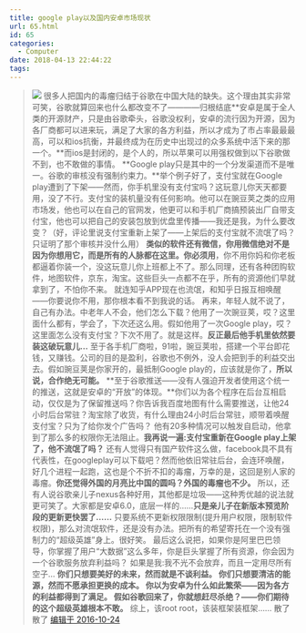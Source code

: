 ```yaml
---
title: google play以及国内安卓市场现状
url: 65.html
id: 65
categories:
  - Computer
date: 2018-04-13 22:44:22
tags:
---
```


> ![](http://img0.imgtn.bdimg.com/it/u=329328301,994578065&fm=27&gp=0.jpg) 很多人把国内的毒瘤归结于谷歌在中国大陆的缺失。这个理由其实非常可笑，谷歌就算回来也什么都改变不了————归根结底**安卓是属于全人类的开源财产，只是由谷歌牵头，谷歌没权利，安卓的流行因为开源，因为各厂商都可以进来玩，满足了大家的各方利益，所以才成为了市占率最最最高，可以和ios抗衡，并最终成为在历史中出现过的众多系统中活下来的那一个。**而ios是封闭的，是个人的，所以苹果可以用强权做到以下谷歌做不到，也不敢做的事情。 **Google play只是其中的一个分发渠道而不是唯一。谷歌的审核没有强制约束力。**举个例子好了，支付宝就在Google play遭到了下架——然而，你手机里没有支付宝吗？这玩意儿你天天都要用，没了不行。支付宝的装机量没有任何影响。他可以在豌豆荚之类的应用市场发，他也可以在自己的官网发，他更可以和手机厂商搞预装出厂自带支付宝，他也可以把自己的安装包放到优盘里传播——我还是我，为什么要改变？（好，评论里说支付宝重新上架了——上架后的支付宝就不流氓了吗？只证明了那个审核并没什么用） **类似的软件还有微信，你用微信绝对不是因为你想用它，而是所有的人脉都在这里。你必须用**，你不用你妈和你老板都逼着你装一个，没这玩意儿你上班都上不了。那么同理，还有各种团购软件，地图软件，京东，淘宝。这些巨头一点都不在乎，所有的资源他们早就拿到了，不怕你不来。 就连知乎APP现在也流氓，和知乎日报互相唤醒——你要说你不用，那你根本看不到我说的话。 再来，年轻人就不说了，自己有办法。中老年人不会，他们怎么下载？他用了一次豌豆荚，哎？这里面什么都有，学会了，下次还这么用。假如他用了一次Google play，哎？这里面怎么没有支付宝？下次不用了。就是这样。**反正最后他手机里依然要装这破玩意儿…** 至于各手机厂商啦，91啦，豌豆荚啦，搭建一个平台即花钱，又赚钱。公司的目的是盈利，谷歌也不例外，没人会把到手的利益交出去。假如豌豆荚是你家开的，最抵制Google play的，应该就是你了，**所以说，合作绝无可能。** **至于谷歌推送——没有人强迫开发者使用这个统一的推送，这就是安卓的“开放”的体现。**你们以为各个程序在后台互相启动，仅仅是为了保留推送吗？你告诉我百度地图有什么需要推送，让他24小时后台常驻？淘宝除了收货，有什么理由24小时后台常驻，顺带着唤醒支付宝？只为了给你发个广告吗？ 他有20多种情况可以触发自启动，他拿到了那么多的权限你无法阻止。**我再说一遍:支付宝重新在Google play上架了，他不流氓了吗？** 还有人觉得只有国产软件这么做，facebook具不具有代表性，在googleplay可以下载吧？然而他依旧常驻后台，会连环唤醒，好几个进程一起跑，这也是个不折不扣的毒瘤，万幸的是，这回是别人家的毒瘤。**你还觉得外国的月亮比中国的圆吗？外国的毒瘤也不少。** 所以，还有人说谷歌亲儿子nexus各种好用，其他都是垃圾——这种秀优越的说法就更可笑了。大家都是安卓6.0，底层一样的……**只是亲儿子在新版本预览阶段的更新更快罢了……** 只要系统不更新权限限制(提升用户权限，限制软件权限)，那么对流氓软件，还是没有办法。把所有的希望寄托在一个没有强制力的“超级英雄”身上。很好笑。 最后这么说把，如果你是阿里巴巴领导，你掌握了用户“大数据”这么多年，你是巨头掌握了所有资源，你会因为一个谷歌服务放弃利益吗？ 如果是我:我不光不会放弃，而且一定用尽所有空子… **你们只想要美好的未来，然而就是不谈利益。 你们只想要清洁的能源，然而不愿承担更换的成本。 你以为安卓为什么如此繁荣——因为各方的利益都得到了满足。 假如谷歌回来了，你就想赶尽杀绝？——你们期待的这个超级英雄根本不敢。** 综上，该root root，该装框架装框架…… 散了散了 [编辑于 2016-10-24](/question/37843650/answer/103224800)